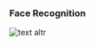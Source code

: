 ### Face Recognition

![text altr](https://cdn-images-1.medium.com/max/2600/1*Tdz9Pm3pTT75ix1yZDCSLg.png)
